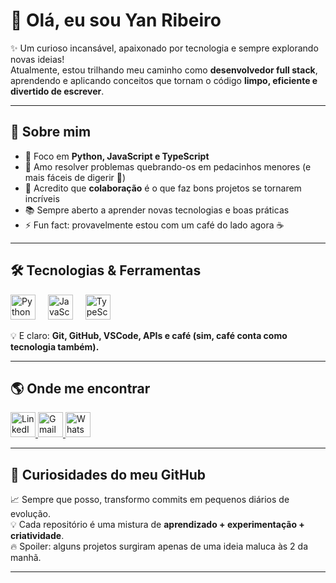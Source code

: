 # 👋 Olá, eu sou Yan Ribeiro  

✨ Um curioso incansável, apaixonado por tecnologia e sempre explorando novas ideias!  
Atualmente, estou trilhando meu caminho como **desenvolvedor full stack**, aprendendo e aplicando conceitos que tornam o código **limpo, eficiente e divertido de escrever**.  

---

## 🚀 Sobre mim  

- 🎯 Foco em **Python, JavaScript e TypeScript**  
- 🧩 Amo resolver problemas quebrando-os em pedacinhos menores (e mais fáceis de digerir 🧃)  
- 🤝 Acredito que **colaboração** é o que faz bons projetos se tornarem incríveis  
- 📚 Sempre aberto a aprender novas tecnologias e boas práticas  
- ⚡ Fun fact: provavelmente estou com um café do lado agora ☕  

---

## 🛠️ Tecnologias & Ferramentas  

<div align="left">
  <img src="https://cdn.jsdelivr.net/gh/devicons/devicon/icons/python/python-original.svg" height="40" alt="Python" />
  <img width="12" />
  <img src="https://cdn.jsdelivr.net/gh/devicons/devicon/icons/javascript/javascript-original.svg" height="40" alt="JavaScript" />
  <img width="12" />
  <img src="https://cdn.jsdelivr.net/gh/devicons/devicon/icons/typescript/typescript-original.svg" height="40" alt="TypeScript" />
</div>

💡 E claro: **Git, GitHub, VSCode, APIs e café (sim, café conta como tecnologia também).**

---

## 🌎 Onde me encontrar  

<div align="left">
  <a href="https://www.linkedin.com/in/yan-ribeiro-nunes-a76a12334/" target="_blank">
    <img src="https://raw.githubusercontent.com/maurodesouza/profile-readme-generator/master/src/assets/icons/social/linkedin/default.svg" width="40" alt="LinkedIn" />
  </a>
  <a href="mailto:yanyago2529@gmail.com" target="_blank">
    <img src="https://raw.githubusercontent.com/maurodesouza/profile-readme-generator/master/src/assets/icons/social/gmail/default.svg" width="40" alt="Gmail" />
  </a>
  <a href="https://wa.me/5581995029461" target="_blank">
    <img src="https://raw.githubusercontent.com/maurodesouza/profile-readme-generator/master/src/assets/icons/social/whatsapp/default.svg" width="40" alt="WhatsApp" />
  </a>
</div>  

---

## 🎨 Curiosidades do meu GitHub  

📈 Sempre que posso, transformo commits em pequenos diários de evolução.  
💡 Cada repositório é uma mistura de **aprendizado + experimentação + criatividade**.  
🔥 Spoiler: alguns projetos surgiram apenas de uma ideia maluca às 2 da manhã.  

---
